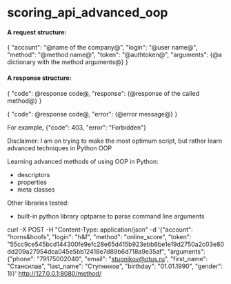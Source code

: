 # scoring_api_advanced_oop


#### A request structure:
{
    "account": "@name of the company@", 
    "login": "@user name@", 
    "method": "@method name@", 
    "token": "@authtoken@", 
    "arguments": {@a dictionary with the method arguments@}
}

#### A response structure:
{
    "code": @response code@, 
    "response": {@response of the called method@}
}

{
    "code": @response code@, 
    "error": {@error message@}
}

For example,
{"code": 403, "error": "Forbidden"}



Disclaimer:
I am on trying to make the most optimum script, but rather learn advanced techniques in Python OOP

Learning advanced methods of using OOP in Python:
- descriptors 
- properties 
- meta classes

Other libraries tested:
- built-in python library optparse to parse command line arguments

curl -X POST  -H "Content-Type: application/json" -d '{"account": "horns&hoofs", "login": "h&f", 
"method": "online_score", "token":
"55cc9ce545bcd144300fe9efc28e65d415b923ebb6be1e19d2750a2c03e80dd209a27954dca045e5bb12418e7d89b6d718a9e35af", "arguments": {"phone": "79175002040", "email": "stupnikov@otus.ru", "first_name": "Стансилав",
"last_name": "Ступников", "birthday": "01.01.1990", "gender": 1}}' http://127.0.0.1:8080/method/
